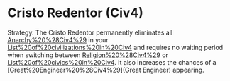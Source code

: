 # Cristo Redentor (Civ4)

Strategy.
The Cristo Redentor permanently eliminates all [Anarchy%20%28Civ4%29](anarchy) in your [List%20of%20civilizations%20in%20Civ4](civilization) and requires no waiting period when switching between [Religion%20%28Civ4%29](Religions) or [List%20of%20civics%20in%20Civ4](Civics). It also increases the chances of a [Great%20Engineer%20%28Civ4%29](Great Engineer) appearing.